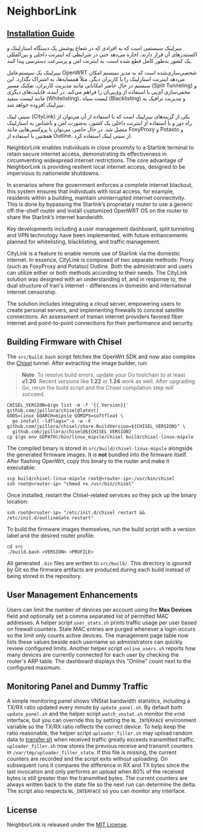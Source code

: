 # NeighborLink

## [Installation Guide](https://github.com/nasnet-community/solutions/tree/main/neighbor-link)

نیبرلینک سیستمی است که به افرادی که در شعاع پوشش یک دستگاه استارلینک و اکستندرهای آن قرار دارند، اجازه می‌دهد حتی در شرایطی که اینترنت داخلی و بین‌المللی یک کشور به‌طور کامل قطع شده است، به اینترنت امن و پرسرعت دسترسی پیدا کنند.

نیبرلینک یک سیستم‌عامل OpenWRT شخصی‌سازی‌شده است که به مدیر سیستم امکان می‌دهد اینترنت استارلینک را با کاربران دیگر، مثلاً همسایه‌ها، به اشتراک بگذارد. این سیستم در حال حاضر امکاناتی مانند مدیریت کاربران، تفکیک مسیر (Split Tunneling) و مخفی‌سازی آی‌پی با استفاده از وی‌پی‌ان را فراهم می‌کند. در آینده، قابلیت‌های دیگری مانند لیست سفید (Whitelisting)، لیست سیاه (Blacklisting) و مدیریت ترافیک به نیبرلینک افزوده خواهد شد.

سیتی لینک (CityLink) یکی از گزینه‌های نیبرلینک است که با استفاده از آن می‌توان از راه دور و با استفاده از اینترنت داخلی یک کشور، به‌صورت امن و ناشناس به استارلینک متصل شد. در حال حاضر، می‌توان با پروکسی‌هایی مانند  FoxyProxy و Potasto و همچنین با استفاده از Outline، از سیتی لینک استفاده کرد.

NeighborLink enables individuals in close proximity to a Starlink terminal to retain secure internet access, demonstrating its effectiveness in circumventing widespread internet restrictions.
The core advantage of NeighborLink is providing resilient local internet access, designed to be impervious to nationwide shutdowns.

In scenarios where the government enforces a complete internet blackout, this system ensures that individuals with local access, for example, residents within a building, maintain uninterrupted internet connectivity. This is done by bypassing the Starlink’s proprietary router to use a generic off-the-shelf router and install customized OpenWRT OS on the router to share the Starlink’s internet bandwidth.

Key developments including a user management dashboard, split tunneling and VPN technology have been implemented, with future enhancements planned for whitelisting, blacklisting, and traffic management.

CityLink is a feature to enable remote use of Starlink via the domestic internet. In essence, CityLink is composed of two separate methods:
Proxy (such as FoxyProxy and Potatso)
Outline.
Both the administrator and users can utilize either or both methods according to their needs.
The CityLink solution was designed with an understanding of, and in response to, the dual structure of Iran's internet - differences in domestic and international internet censorship.

The solution includes integrating a cloud server, empowering users to create personal servers, and implementing firewalls to conceal satellite connections. An assessment of Iranian internet providers favored fiber internet and point-to-point connections for their performance and security.

## Building Firmware with Chisel
The `src/build.bash` script fetches the OpenWrt SDK and now also compiles the
[Chisel](https://github.com/jpillora/chisel) tunnel. After extracting the image
builder, run:

> **Note**: To resolve build errors, update your Go toolchain to at least **v1.20**.
Recent versions like **1.22** or **1.24** work as well. After upgrading Go,
rerun the build script and the Chisel compilation step will succeed.

```
CHISEL_VERSION=$(go list -m -f '{{.Version}}' github.com/jpillora/chisel@latest)
GOOS=linux GOARCH=mipsle GOMIPS=softfloat \
  go install -ldflags="-s -w -X github.com/jpillora/chisel/share.BuildVersion=${CHISEL_VERSION}" \
  github.com/jpillora/chisel@${CHISEL_VERSION}
cp $(go env GOPATH)/bin/linux_mipsle/chisel build/chisel-linux-mipsle
```

The compiled binary is stored in `src/build/chisel-linux-mipsle` alongside the
generated firmware images. It is **not** bundled into the firmware itself.
After flashing OpenWrt, copy this binary to the router and make it executable:

```
scp build/chisel-linux-mipsle root@<router-ip>:/usr/bin/chisel
ssh root@<router-ip> "chmod +x /usr/bin/chisel"
```

Once installed, restart the Chisel-related services so they pick up the binary
location:

```
ssh root@<router-ip> "/etc/init.d/chisel restart && /etc/init.d/outlineGate restart"
```

To build the firmware images themselves, run the build script with a
version label and the desired router profile:

```
cd src
./build.bash <VERSION> <PROFILE>
```

All generated `.bin` files are written to `src/build/`. This directory is
ignored by Git so the firmware artifacts are produced during each build
instead of being stored in the repository.

## User Management Enhancements
Users can limit the number of devices per account using the **Max Devices** field and optionally set a comma separated list of permitted MAC addresses. A helper script `user_stats.sh` prints traffic usage per user based on firewall counters. Stale MAC entries are purged whenever a login occurs so the limit only counts active devices.
The management page table now lists these values beside each username so administrators can quickly review configured limits.
Another helper script `online_users.sh` reports how many devices are currently connected for each user by checking the router's ARP table. The dashboard displays this "Online" count next to the configured maximum.

## Monitoring Panel and Dummy Traffic
A simple monitoring panel shows VNStat bandwidth statistics, including a TX/RX ratio updated every minute by `update_panel.sh`. By default both `update_panel.sh` and the helper script `watch_vnstat.sh` monitor the `eth0` interface, but you can override this by setting the `NL_INTERFACE` environment variable so the TX/RX ratio reflects the correct device. To help keep the ratio reasonable, the helper script `uploader_filler.sh` may upload random data to [transfer.sh](https://transfer.sh) when received traffic greatly exceeds transmitted traffic.
`uploader_filler.sh` now stores the previous receive and transmit counters in `/var/tmp/uploader_filler_state`. If this file is missing, the current counters are recorded and the script exits without uploading. On subsequent runs it compares the difference in RX and TX bytes since the last invocation and only performs an upload when 80% of the received bytes is still greater than the transmitted bytes. The current counters are always written back to the state file so the next run can determine the delta. The script also respects `NL_INTERFACE` so you can monitor any interface.

## License

NeighborLink is released under the [MIT License](LICENSE).
